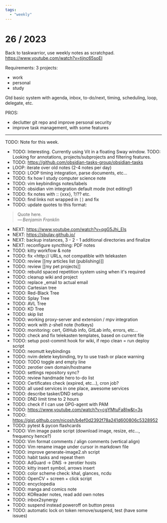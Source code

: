 ```yaml
---
tags:
  - "weekly"
---
```


# 26 / 2023

Back to taskwarrior, use weekly notes as scratchpad.
https://www.youtube.com/watch?v=tijnc65soEI

Requirements:
3 projects:
- work
- personal
- study

Gtd basic system with agenda, inbox, to-do/next, timing, scheduling, loop,
delegate, etc.

PROS:
 - declutter git repo and improve personal security
 - improve task management, with some features

---

TODO: Note for this week.

- TODO: Interesting. Currently using Vit in a floating Sway window.
TODO: Looking for annotations, projects/subprojects and filtering features.
- TODO: https://github.com/obsidian-tasks-group/obsidian-tasks
- LOOP: iterate over old notes (2-4 notes per day)
- TODO: LOOP timing integration, parse documents, etc...
- TODO: fix how I study computer science note
- TODO: vim keybindings notes/labels
- TODO: obsidian vim integration default mode (not editing!)
- TODO: fix notes with :: {xxx}, ?/?? etc.
- TODO: find links not wrapped in `[]` and fix
- TODO: update quotes to this format:
> Quote here.\
> —&thinsp;<cite>Benjamin Franklin</cite>

- NEXT: https://www.youtube.com/watch?v=qgG5Jhi_Els
- NEXT: https://sbulav.github.io/
- NEXT: backup instances, 3 - 2 - 1 additional directories and finalize
- NEXT: reconfigure syncthing: PDF notes
- TODO: kitty workflow & note
- TODO: fix <http:// URLs, not compatible with telekasten
- TODO: review [[my articles list (publishing)]]
- TODO: review [[my pet projects]]
- TODO: rebuild spaced repetition system using <!-- prettier-ignore-start -->
when it's required
- TODO: cleanup wiki and project
- TODO: replace \_email to actual email
- TODO: Cartesian tree
- TODO: Red-Black Tree
- TODO: Splay Tree
- TODO: AVL Tree
- TODO: KD Tree
- TODO: skip list
- TODO: working proxy-server and extension / mpv integration
- TODO: work with z-shell note (hotkeys)
- TODO: monitoring: cert, GitHub info, GitLab info, errors, etc...
- TODO: check and fix telekasten templates, based on current file
- TODO: setup post-commit hook for wiki, if repo clean = run deploy script
- TODO: neomutt keybindings
- TODO: nvim delete keybinding, try to use trash or place warning
- TODO: TODO toggle and empty line
- TODO: zerotier own domain/hostname
- TODO: settings repository sync?
- TODO: review handmade hero to-do list
- TODO: Certificates check (expired, etc...), cron job?
- TODO: all used services in one place, awesome services
- TODO: describe tasker/DND setup
- TODO: DND limit time to 2 hours
- TODO: check if I can use GPG-agent with PAM
- TODO: https://www.youtube.com/watch?v=cgYMtuFa8Iw&t=3s
- TODO: https://gist.github.com/nicosh/b4ef0d2392f78a241d600806c5328952
- TODO: pytest & pycon flashcards
- TODO: Vim image paste script (download image, resize, etc..., frequency
  hence?)
- TODO: Vim format comments / align comments (vertical align)
- TODO: Vim rename image under cursor in markdown file
- TODO: improve generate-image2.sh script
- TODO: habit tasks and repeat them
- TODO: AdGuard → DNS → zerotier hosts
- TODO: kitty insert symbol, arrows insert
- TODO: color scheme check: khal, glances, ncdu
- TODO: OpenCV + screen + click script
- TODO: encyclopedia
- TODO: manga and comics note
- TODO: KOReader notes, read add own notes
- TODO: inbox2synergy
- TODO: suspend instead poweroff on button press
- TODO: automatic lock on token remove/suspend, test (have some issues)
